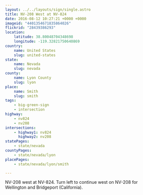 ```yaml
---
layout: ../../layouts/sign/single.astro
title: NV-208 West at NV-824
date: 2016-08-12 10:27:21 +0000 +0000
imageid: "4401354671835864026"
flickrid: "28439386293"
location:
    latitude: 38.80048704348698
    longitude: -119.32821750640869
country:
    name: United States
    slug: united-states
state:
    name: Nevada
    slug: nevada
county:
    name: Lyon County
    slug: lyon
place:
    name: Smith
    slug: smith
tags:
    - big-green-sign
    - intersection
highway:
    - nv824
    - nv208
intersections:
    - highway1: nv824
      highway2: nv208
statePages:
    - state/nevada
countyPages:
    - state/nevada/lyon
placePages:
    - state/nevada/lyon/smith

---
```

NV-208 west at NV-824.  Turn left to continue west on NV-208 for Wellington and Bridgeport (California).